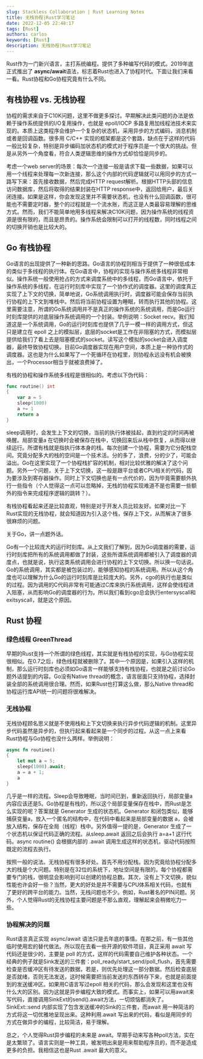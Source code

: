 ```yaml
---
slug: Stackless Collaboration | Rust Learning Notes
title: 无栈协程|Rust学习笔记
date: 2022-12-05 22:48:17
tags: [Rust]
authors: carlos
keywords: [Rust]
description: 无栈协程|Rust学习笔记
---
```


Rust作为一门新兴语言，主打系统编程。提供了多种编写代码的模式。2019年底正式推出了 **async/await**语法，标志着Rust也进入了协程时代。下面让我们来看一看。Rust协程和Go协程究竟有什么不同。

<!-- truncate -->

## 有栈协程 vs. 无栈协程

协程的需求来自于C10K问题，这里不做更多探讨。早期解决此类问题的办法是依赖于操作系统提供的I/O复用操作，也就是 epoll/IOCP 多路复用加线程池技术来实现的。本质上这类程序会维护一个复杂的状态机，采用异步的方式编码，消息机制或者是回调函数。很多用 C/C++ 实现的框架都是这个套路，缺点在于这样的代码一般比较复杂，特别是异步编码加状态机的模式对于程序员是一个很大的挑战。但是从另外一个角度看，符合人类逻辑思维的操作方式却恰恰是同步的。

考虑一个web server的场景：每次一个连接一般是请求下载一些数据，如果可以用一个线程来处理每一次新连接，那么这个内部的代码逻辑就可以用同步的方式一路写下来：首先接收数据，然后完成HTTP request解析。根据HTTP头部的信息访问数据库，然后将取得的结果封装在HTTP response中，返回给用户，最后关闭连接。如果是这样，你会发现这里并不需要状态机，也没有什么回调函数，很可能也不需要定时器，整个的过程就是一个流水账，而这正是人类最容易理解的思维方式。然而，我们不能简单地用多线程来解决C10K问题，因为操作系统的线程资源是很有限的，而且是昂贵的。操作系统会限制可以打开的线程数，同时线程之间的切换开销也是比较大的。

## Go 有栈协程

Go语言的出现提供了一种新的思路。Go语言的协程则相当于提供了一种很低成本的类似于多线程的执行体。在Go语言中，协程的实现与操作系统多线程非常相似。操作系统一般使用抢占的方式来调度系统中的多线程，而Go语言中，依托于操作系统的多线程，在运行时刻库中实现了一个协作式的调度器。这里的调度真正实现了上下文的切换，简单地说，Go系统调用执行时，调度器可能会保存当前执行协程的上下文到堆栈中。然后将当前协程设置为睡眠，转而执行其他的协程。这里需要注意，所谓的Go系统调用并不是真正的操作系统的系统调用，而是Go运行时刻库提供的对底层操作系统调用的一个封装。举例说明：Socket recv。我们知道这是一个系统调用，Go的运行时刻库也提供了几乎一模一样的调用方式，但这只是建立在 epoll 之上的模拟层，底层的socket是工作在非阻塞的方式，而模拟层提供给我们了看上去是阻塞模式的socket。读写这个模拟的socket会进入调度器，最终导致协程切换。目前Go调度器实现在用户空间，本质上是一种协作式的调度器。这也是为什么如果写了一个死循环在协程里，则协程永远没有机会被换出，一个Processor相当于就被浪费掉了。

有栈的协程和操作系统多线程是很相似的。考虑以下伪代码：

```go
func routine() int
{
    var a = 5
    sleep(1000)
    a += 1
    return a
}
```

sleep调用时，会发生上下文的切换，当前的执行体被挂起，直到约定的时间再被唤醒。局部变量a 在切换时会被保存在栈中，切换回来后从栈中恢复，从而得以继续运行。所谓有栈就是指执行体本身的栈。每次创建一个协程，需要为它分配栈空间。究竟分配多大的栈的空间是一个技术活。分的多了，浪费，分的少了，可能会溢出。Go在这里实现了一个协程栈扩容的机制，相对比较优雅的解决了这个问题。另外一个问题，关于上下文切换，这一般是跟平台或者CPU相关的代码，因为要涉及到寄存器操作。同时上下文切换也是有一点代价的，因为毕竟需要额外执行一些指令（个人觉得这一点可以忽略掉，无栈的协程实现难道不是也需要一些额外的指令来完成程序逻辑的跳转？）。

有栈协程看起来还是比较直观，特别是对于开发人员比较友好。如果对比一下Rust实现的无栈协程，就会知道因为引入这个栈，保存上下文，从而解决了很多很麻烦的问题。

关于Go，讲一点题外话。

Go有一个比较庞大的运行时刻库。从上文我们了解到，因为Go调度器的需要，运行时刻库把所有的系统调用都做了封装，这些所谓系统调用都被引入了调度器的调度点，也就是说，执行这类系统调用会进行协程的上下文切换。所以换一句话说。Go的系统调用，其实都是被包装过的，能够感知协程的系统调用。所以从这个角度也可以理解为什么Go的运行时刻库是比较庞大的。另外，cgo的执行也是类似的过程。因为调用的C代码非常有可能通过C库来执行系统调用，这样会使线程进入阻塞，从而影响Go的调度器的行为。所以我们看到cgo总会执行entersyscall和exitsyscall，就是这个原因。

## Rust 协程

### 绿色线程 GreenThread
早期的Rust支持一个所谓的绿色线程，其实就是有栈协程的实现，与Go协程实现很相似。在0.7之后，绿色线程就被删除了。其中一个原因是，如果引入这样的机制，那么运行时刻库也必须如Go语言一样能够支持有栈协程，也就是之前讨论Go题外话提到的内容。Go没有Native thread的概念，语言层面只支持协程，选择封装全部的系统调用很合理。然而，如果Rust也打算这么做，那么Native thread和协程运行库API统一的问题将很难解决。

### 无栈协程
无栈协程顾名思义就是不使用栈和上下文切换来执行异步代码逻辑的机制。这里异步代码虽然是异步的，但执行起来看起来是一个同步的过程。从这一点上来看Rust协程与Go协程也没什么两样。举例说明：

```rust
async fn routine() 
{
    let mut a = 5;
    sleep(1000).await;
    a = a + 1;
    a
}
```

几乎是一样的流程。Sleep会导致睡眠，当时间已到，重新返回执行，局部变量a 内容应该还是5。Go协程是有栈的，所以这个局部变量保存在栈中，而Rust是怎么实现的呢？答案就是 Generator 生成的状态机。Generator 和闭包类似，能够捕获变量a，放入一个匿名的结构中，在代码中看起来是局部变量的数据 a，会被放入结构，保存在全局（线程）栈中。另外值得一提的是，Generator 生成了一个状态机以保证代码正确的流程。从sleep.await 返回之后会执行 a=a+1 这行代码。async routine() 会根据内部的 .await 调用生成这样的状态机，驱动代码按照既定的流程去执行。

按照一般的说法。无栈协程有很多好处。首先不用分配栈。因为究竟给协程分配多大的栈是个大问题。特别是在32位的系统下，地址空间是有限的。每个协程都需要专门的栈，很明显会影响到可以创建的协程总数。其次，没有上下文切换，貌似性能也许会好一些？当然，更大的好处是并不需要与CPU体系相关代码，也就有了更好的跨平台的能力。当然，无栈问题也不少。例如，Rust著名的PIN问题。另外，个人觉得Rust的无栈协程主要问题是不那么直观，理解起来会稍微吃力一些。

### 协程解决的问题
Rust语言真正实现 async/await 语法只是去年底的事情。在那之前，有一些其他临时使用宏的替代做法。所以现在去看一些开源的软件项目，真正采用 await 写代码还是很少的，主要是 poll 的方式，这样的代码需要自己维护各种状态。一个经典的例子就是Sink发送的三件套：poll_ready/start_send/poll_flush，首先需要检查是否缓冲区有待发送的数据，若是，则优先处理这一部分数据。然后检查底层是否就绪，否则无法发送，这时候需要把当前发送的东西转存下来，也就是前面提到的发送缓冲区。如果用C语言写过epoll 相关的代码，那么会发现和这里也没有什么大的区别。因为这就是异步编程大致的模式。而事实上，如果可以用await来写代码，直接调用SinkExt的send().await方法，一切烦恼都消失了。SinkExt::send 内部实现了包含发送缓冲的Sink的三件套，而await 用一种简洁的方式将这一切优雅地呈现出来。这种利用.await 写出来的代码，看似是用同步的方式在做异步的编程，比较简洁，易于理解。

总之，个人觉得Rust异步编程的未来是 await。早期手动来写各种poll方法，实在是太繁琐了。语言实则是一种工具，被发明出来是用来帮助程序员的，而不是造成更多的负担。我相信这也是Rust .await 最大的意义。
